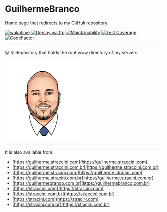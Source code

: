 # GuilhermeBranco

Home page that redirects to my GitHub repository.

[![wakatime](https://wakatime.com/badge/github/guibranco/GuilhermeBranco.svg)](https://wakatime.com/badge/github/guibranco/GuilhermeBranco)
[![Deploy via ftp](https://github.com/guibranco/GuilhermeBranco/actions/workflows/deploy.yml/badge.svg)](https://github.com/guibranco/GuilhermeBranco/actions/workflows/deploy.yml)
[![Maintainability](https://api.codeclimate.com/v1/badges/6bdfbbe0959962c9e87d/maintainability)](https://codeclimate.com/github/guibranco/GuilhermeBranco/maintainability)
[![Test Coverage](https://api.codeclimate.com/v1/badges/6bdfbbe0959962c9e87d/test_coverage)](https://codeclimate.com/github/guibranco/GuilhermeBranco/test_coverage)
[![CodeFactor](https://www.codefactor.io/repository/github/guibranco/GuilhermeBranco/badge)](https://www.codefactor.io/repository/github/guibranco/GuilhermeBranco)

---

💻 🤓 Repository that holds the root www directory of my servers.

![Guilherme Branco](Src/GuilhermeBranco.png)

---

It is also available from:

- [https://guilherme.straccini.com](https://guilherme.straccini.com)
- [https://guilherme.straccini.com.br](https://guilherme.straccini.com.br)
- [https://guilherme.stracini.com](https://guilherme.stracini.com)
- [https://guilherme.stracini.com.br](https://guilherme.stracini.com.br)
- [https://guilhermebranco.com.br](https://guilhermebranco.com.br)
- [https://straccini.com](https://straccini.com)
- [https://straccini.com.br](https://straccini.com.br)
- [https://stracini.com](https://stracini.com)
- [https://stracini.com.br](https://stracini.com.br)
